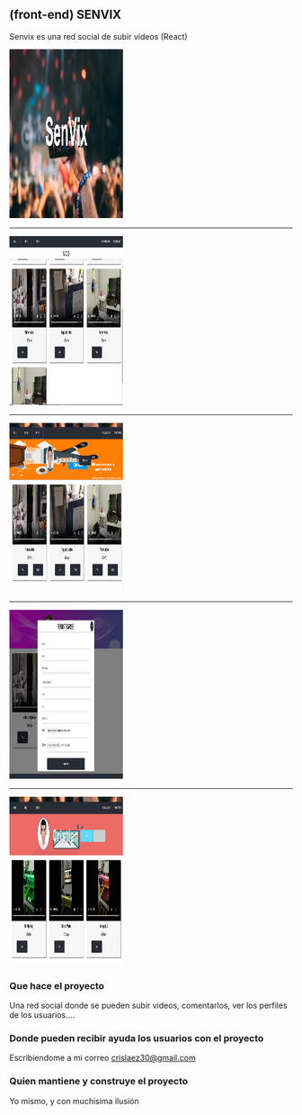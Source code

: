 
## (front-end) SENVIX

Senvix es una red social de subir videos (React)

<img width="40%" height="300" src="https://github.com/crislaez/Fornt_End_Senvix/blob/master/src/img/foto_proyecto.PNG" />
<hr>
<img width="40%" height="300" src="https://github.com/crislaez/Fornt_End_Senvix/blob/master/src/img/foto_proyecto_2.PNG" />
<hr>
<img width="40%" height="300" src="https://github.com/crislaez/Fornt_End_Senvix/blob/master/src/img/foto_proyecto_3.PNG" />
<hr>
<img width="40%" height="300" src="https://github.com/crislaez/Fornt_End_Senvix/blob/master/src/img/foto_proyecto_4.PNG" />
<hr>
<img width="40%" height="300" src="https://github.com/crislaez/Fornt_End_Senvix/blob/master/src/img/foto_proyecto_5.PNG" />

### Que hace el proyecto

Una red social donde se pueden subir videos, comentarlos, ver los perfiles de los usuarios....
 
### Donde pueden recibir ayuda los usuarios con el proyecto
 
Escribiendome a mi correo crislaez30@gmail.com

### Quien mantiene y construye el proyecto

Yo mismo, y con muchisima ilusión

